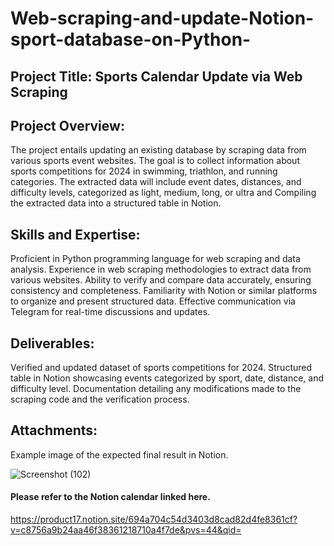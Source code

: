 # Web-scraping-and-update-Notion-sport-database-on-Python-

## Project Title: Sports Calendar Update via Web Scraping

## Project Overview:

The project entails updating an existing database by scraping data from various sports event websites. The goal is to collect information about sports competitions for 2024 in swimming, triathlon, and running categories. The extracted data will include event dates, distances, and difficulty levels, categorized as light, medium, long, or ultra and Compiling the extracted data into a structured table in Notion.



## Skills and Expertise:

Proficient in Python programming language for web scraping and data analysis.
Experience in web scraping methodologies to extract data from various websites.
Ability to verify and compare data accurately, ensuring consistency and completeness.
Familiarity with Notion or similar platforms to organize and present structured data.
Effective communication via Telegram for real-time discussions and updates.



## Deliverables:

Verified and updated dataset of sports competitions for 2024.
Structured table in Notion showcasing events categorized by sport, date, distance, and difficulty level.
Documentation detailing any modifications made to the scraping code and the verification process.



## Attachments:

Example image of the expected final result in Notion.

![Screenshot (102)](https://github.com/darshanns09/Web-scraping-and-update-sport-database-on-Python-/assets/145355404/86dfd512-badb-46e2-bbe0-54e4e7c84906)


#### Please refer to the Notion calendar linked here. 

https://product17.notion.site/694a704c54d3403d8cad82d4fe8361cf?v=c8756a9b24aa46f38361218710a4f7de&pvs=44&qid=










